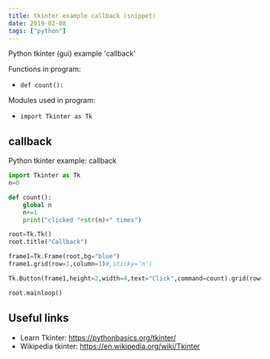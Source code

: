 ```yaml
---
title: tkinter example callback (snippet)
date: 2019-02-08
tags: ["python"]
---
```

Python tkinter (gui) example 'callback'

Functions in program: 
* `def count():`

Modules used in program: 
* `import Tkinter as Tk`

## callback

Python tkinter example: callback

```python
import Tkinter as Tk
n=0

def count():
    global n
    n+=1
    print("clicked "+str(n)+" times")

root=Tk.Tk()
root.title("Callback")

frame1=Tk.Frame(root,bg="blue")
frame1.grid(row=1,column=1)#,sticky='n')

Tk.Button(frame1,height=2,width=4,text="Click",command=count).grid(row=0,column=0,padx=20,pady=20)

root.mainloop()


```

## Useful links

- Learn Tkinter: https://pythonbasics.org/tkinter/
- Wikipedia tkinter: https://en.wikipedia.org/wiki/Tkinter
